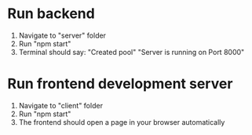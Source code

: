 # Run backend

1. Navigate to "server" folder
2. Run "npm start"
3. Terminal should say:
    "Created pool"
    "Server is running on Port 8000"

# Run frontend development server

1. Navigate to "client" folder
2. Run "npm start"
3. The frontend should open a page in your browser automatically